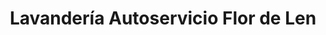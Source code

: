 ---
title: "Lavandería Autoservicio Flor de Len"
url: /alicante/lavanderia-autoservicio-flor-de-len/
shop: Wäscherei
---